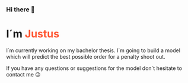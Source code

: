 ### Hi there 👋
# I´m <span style="color:#FF5733">Justus</span>

I´m currently working on my bachelor thesis. I´m going to build a model which will predict the best possible order for a penalty shoot out. 

If you have any questions or suggestions for the model don´t hesitate to contact me :wink:


